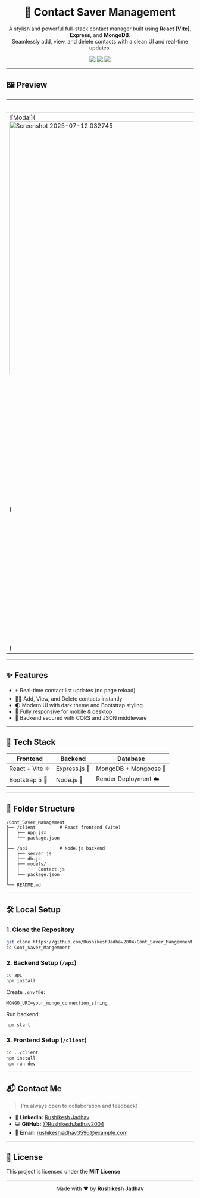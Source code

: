 
<h1 align="center">📇 Contact Saver Management</h1>

<p align="center">
  A stylish and powerful full-stack contact manager built using <b>React (Vite)</b>, <b>Express</b>, and <b>MongoDB</b>. 
  <br/>Seamlessly add, view, and delete contacts with a clean UI and real-time updates.
</p>

<p align="center">
  <img src="https://img.shields.io/badge/React-Frontend-blue" />
  <img src="https://img.shields.io/badge/Express-Backend-yellow" />
  <img src="https://img.shields.io/badge/MongoDB-Database-brightgreen" />
  
</p>

---


## 🖼️ Preview

| 💡 Add Contact Modal | 📋 Contact List |
|----------------------|----------------|
| ![Modal](<img width="1302" height="679" alt="Screenshot 2025-07-12 032745" src="https://github.com/user-attachments/assets/46f41bad-83ba-4039-b627-b9a12909624d" />
) | ![List](<img width="1305" height="692" alt="Screenshot 2025-07-12 010312" src="https://github.com/user-attachments/assets/4605d761-2fcf-4e12-8e2b-bff9b107d953" />
) |

---

## ✨ Features

- ⚡ Real-time contact list updates (no page reload)
- 🧑‍💻 Add, View, and Delete contacts instantly
- 🌓 Modern UI with dark theme and Bootstrap styling
- 📱 Fully responsive for mobile & desktop
- 🔐 Backend secured with CORS and JSON middleware

---

## 🧩 Tech Stack

| Frontend             | Backend               | Database         |
|----------------------|------------------------|------------------|
| React + Vite ⚛️       | Express.js 🚀           | MongoDB + Mongoose 🍃 |
| Bootstrap 5 🎨        | Node.js 🧠              | Render Deployment ☁️ |

---

## 📁 Folder Structure

```
/Cont_Saver_Management
├── /client         # React frontend (Vite)
│   ├── App.jsx
│   └── package.json
│
├── /api            # Node.js backend
│   ├── server.js
│   ├── db.js
│   ├── models/
│   │   └── Contact.js
│   └── package.json
│
└── README.md
```

---

## 🛠️ Local Setup

### 1. Clone the Repository

```bash
git clone https://github.com/RushikeshJadhav2004/Cont_Saver_Mangemnent.git
cd Cont_Saver_Mangemnent
```

### 2. Backend Setup (`/api`)

```bash
cd api
npm install
```

Create `.env` file:
```env
MONGO_URI=your_mongo_connection_string
```

Run backend:
```bash
npm start
```

### 3. Frontend Setup (`/client`)

```bash
cd ../client
npm install
npm run dev
```

---

## 📬 Contact Me

> I'm always open to collaboration and feedback!

- 🔗 **LinkedIn:** [Rushikesh Jadhav](http://www.linkedin.com/in/rushikeshjadhav2004)
- 💻 **GitHub:** [@RushikeshJadhav2004](https://github.com/RushikeshJadhav2004)
- 📧 **Email:** rushikeshjadhav3596@example.com

---

## 📄 License

This project is licensed under the **MIT License** 

---

<p align="center">
  Made with ❤️ by <strong>Rushikesh Jadhav</strong>
</p>
